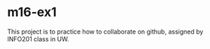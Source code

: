 # m16-ex1

This project is to practice how to collaborate on github, assigned by INFO201 class in UW. 
